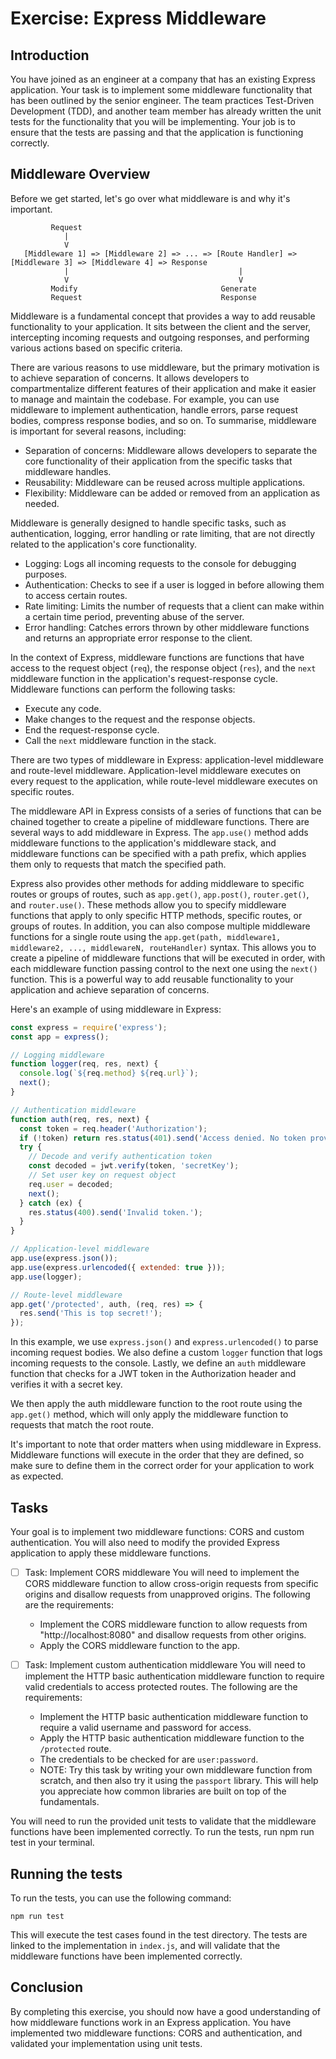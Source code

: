 # Exercise: Express Middleware

## Introduction

You have joined as an engineer at a company that has an existing Express application. Your task is to implement some middleware functionality that has been outlined by the senior engineer. The team practices Test-Driven Development (TDD), and another team member has already written the unit tests for the functionality that you will be implementing. Your job is to ensure that the tests are passing and that the application is functioning correctly.

## Middleware Overview
Before we get started, let's go over what middleware is and why it's important. 

```text
         Request
            |
            V
   [Middleware 1] => [Middleware 2] => ... => [Route Handler] => [Middleware 3] => [Middleware 4] => Response
            |                                      |
            V                                      V
         Modify                                Generate
         Request                               Response
```

Middleware is a fundamental concept that provides a way to add reusable functionality to your application. It sits between the client and the server, intercepting incoming requests and outgoing responses, and performing various actions based on specific criteria.

There are various reasons to use middleware, but the primary motivation is to achieve separation of concerns. It allows developers to compartmentalize different features of their application and make it easier to manage and maintain the codebase. For example, you can use middleware to implement authentication, handle errors, parse request bodies, compress response bodies, and so on. To summarise, middleware is important for several reasons, including:

+ Separation of concerns: Middleware allows developers to separate the core functionality of their application from the specific tasks that middleware handles.
+ Reusability: Middleware can be reused across multiple applications.
+ Flexibility: Middleware can be added or removed from an application as needed.


Middleware is generally designed to handle specific tasks, such as authentication, logging, error handling or rate limiting, that are not directly related to the application's core functionality.

+ Logging: Logs all incoming requests to the console for debugging purposes.
+ Authentication: Checks to see if a user is logged in before allowing them to access certain routes.
+ Rate limiting: Limits the number of requests that a client can make within a certain time period, preventing abuse of the server.
+ Error handling: Catches errors thrown by other middleware functions and returns an appropriate error response to the client.


In the context of Express, middleware functions are functions that have access to the request object (`req`), the response object (`res`), and the `next` middleware function in the application's request-response cycle. Middleware functions can perform the following tasks:

+ Execute any code.
+ Make changes to the request and the response objects.
+ End the request-response cycle.
+ Call the `next` middleware function in the stack.


There are two types of middleware in Express: application-level middleware and route-level middleware. Application-level middleware executes on every request to the application, while route-level middleware executes on specific routes. 

The middleware API in Express consists of a series of functions that can be chained together to create a pipeline of middleware functions. There are several ways to add middleware in Express. The `app.use()` method adds middleware functions to the application's middleware stack, and middleware functions can be specified with a path prefix, which applies them only to requests that match the specified path.

Express also provides other methods for adding middleware to specific routes or groups of routes, such as `app.get()`, `app.post()`, `router.get()`, and `router.use()`. These methods allow you to specify middleware functions that apply to only specific HTTP methods, specific routes, or groups of routes.  In addition, you can also compose multiple middleware functions for a single route using the `app.get(path, middleware1, middleware2, ..., middlewareN, routeHandler)` syntax. This allows you to create a pipeline of middleware functions that will be executed in order, with each middleware function passing control to the next one using the `next()` function. This is a powerful way to add reusable functionality to your application and achieve separation of concerns.


Here's an example of using middleware in Express:

```javascript
const express = require('express');
const app = express();

// Logging middleware
function logger(req, res, next) {
  console.log(`${req.method} ${req.url}`);
  next();
}

// Authentication middleware
function auth(req, res, next) {
  const token = req.header('Authorization');
  if (!token) return res.status(401).send('Access denied. No token provided.');
  try {
    // Decode and verify authentication token
    const decoded = jwt.verify(token, 'secretKey');
    // Set user key on request object
    req.user = decoded;
    next();
  } catch (ex) {
    res.status(400).send('Invalid token.');
  }
}

// Application-level middleware
app.use(express.json());
app.use(express.urlencoded({ extended: true }));
app.use(logger);

// Route-level middleware
app.get('/protected', auth, (req, res) => {
  res.send('This is top secret!');
});
```

In this example, we use `express.json()` and `express.urlencoded()` to parse incoming request bodies. We also define a custom `logger` function that logs incoming requests to the console. Lastly, we define an `auth` middleware function that checks for a JWT token in the Authorization header and verifies it with a secret key.

We then apply the auth middleware function to the root route using the `app.get()` method, which will only apply the middleware function to requests that match the root route.

It's important to note that order matters when using middleware in Express. Middleware functions will execute in the order that they are defined, so make sure to define them in the correct order for your application to work as expected.


## Tasks
Your goal is to implement two middleware functions: CORS and custom authentication. You will also need to modify the provided Express application to apply these middleware functions.

- [ ] Task: Implement CORS middleware
    You will need to implement the CORS middleware function to allow cross-origin requests from specific origins and disallow requests from unapproved origins. The following are the requirements:

    + Implement the CORS middleware function to allow requests from "http://localhost:8080" and disallow requests from other origins.
    + Apply the CORS middleware function to the app.
- [ ] Task: Implement custom authentication middleware
    You will need to implement the HTTP basic authentication middleware function to require valid credentials to access protected routes. The following are the requirements:

    + Implement the HTTP basic authentication middleware function to require a valid username and password for access.
    + Apply the HTTP basic authentication middleware function to the `/protected` route.
    + The credentials to be checked for are `user:password`.
    + NOTE: Try this task by writing your own middleware function from scratch, and then also try it using the `passport` library. This will help you appreciate how common libraries are built on top of the fundamentals.

You will need to run the provided unit tests to validate that the middleware functions have been implemented correctly. To run the tests, run npm run test in your terminal.

## Running the tests
To run the tests, you can use the following command:

```shell
npm run test
```

This will execute the test cases found in the test directory. The tests are linked to the implementation in `index.js`, and will validate that the middleware functions have been implemented correctly.

## Conclusion

By completing this exercise, you should now have a good understanding of how middleware functions work in an Express application. You have implemented two middleware functions: CORS and authentication, and validated your implementation using unit tests.

